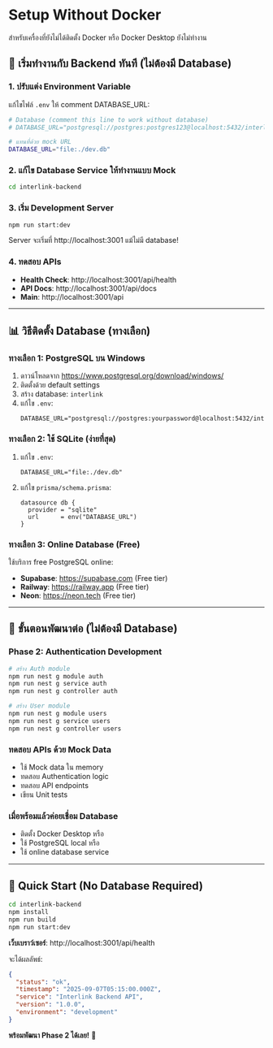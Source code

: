 # Setup Without Docker

สำหรับเครื่องที่ยังไม่ได้ติดตั้ง Docker หรือ Docker Desktop ยังไม่ทำงาน

## 🎯 เริ่มทำงานกับ Backend ทันที (ไม่ต้องมี Database)

### 1. ปรับแต่ง Environment Variable
แก้ไขไฟล์ `.env` ให้ comment DATABASE_URL:

```bash
# Database (comment this line to work without database)
# DATABASE_URL="postgresql://postgres:postgres123@localhost:5432/interlink"

# แทนที่ด้วย mock URL
DATABASE_URL="file:./dev.db"
```

### 2. แก้ไข Database Service ให้ทำงานแบบ Mock
```bash
cd interlink-backend
```

### 3. เริ่ม Development Server
```bash
npm run start:dev
```

Server จะเริ่มที่ http://localhost:3001 แม้ไม่มี database!

### 4. ทดสอบ APIs
- **Health Check**: http://localhost:3001/api/health
- **API Docs**: http://localhost:3001/api/docs
- **Main**: http://localhost:3001/api

---

## 📊 วิธีติดตั้ง Database (ทางเลือก)

### ทางเลือก 1: PostgreSQL บน Windows
1. ดาวน์โหลดจาก https://www.postgresql.org/download/windows/
2. ติดตั้งด้วย default settings
3. สร้าง database: `interlink`
4. แก้ไข `.env`:
   ```
   DATABASE_URL="postgresql://postgres:yourpassword@localhost:5432/interlink"
   ```

### ทางเลือก 2: ใช้ SQLite (ง่ายที่สุด)
1. แก้ไข `.env`:
   ```
   DATABASE_URL="file:./dev.db"
   ```
2. แก้ไข `prisma/schema.prisma`:
   ```prisma
   datasource db {
     provider = "sqlite"
     url      = env("DATABASE_URL")
   }
   ```

### ทางเลือก 3: Online Database (Free)
ใช้บริการ free PostgreSQL online:
- **Supabase**: https://supabase.com (Free tier)
- **Railway**: https://railway.app (Free tier)
- **Neon**: https://neon.tech (Free tier)

---

## 🔧 ขั้นตอนพัฒนาต่อ (ไม่ต้องมี Database)

### Phase 2: Authentication Development
```bash
# สร้าง Auth module
npm run nest g module auth
npm run nest g service auth
npm run nest g controller auth

# สร้าง User module  
npm run nest g module users
npm run nest g service users
npm run nest g controller users
```

### ทดสอบ APIs ด้วย Mock Data
- ใช้ Mock data ใน memory
- ทดสอบ Authentication logic
- ทดสอบ API endpoints
- เขียน Unit tests

### เมื่อพร้อมแล้วค่อยเชื่อม Database
- ติดตั้ง Docker Desktop หรือ
- ใช้ PostgreSQL local หรือ  
- ใช้ online database service

---

## 🚀 Quick Start (No Database Required)

```bash
cd interlink-backend
npm install
npm run build  
npm run start:dev
```

**เว็บเบราว์เซอร์**: http://localhost:3001/api/health

จะได้ผลลัพธ์:
```json
{
  "status": "ok",
  "timestamp": "2025-09-07T05:15:00.000Z", 
  "service": "Interlink Backend API",
  "version": "1.0.0",
  "environment": "development"
}
```

**พร้อมพัฒนา Phase 2 ได้เลย!** 🎉